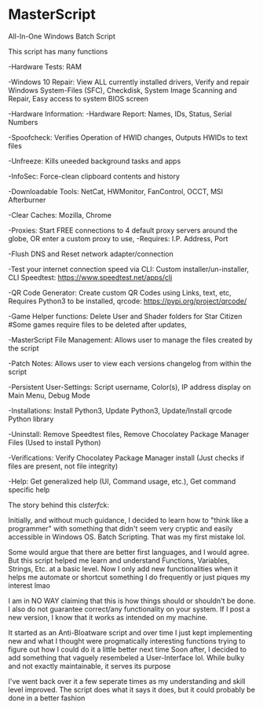 # MasterScript
All-In-One Windows Batch Script

This script has many functions

-Hardware Tests:
  RAM
  
  
-Windows 10 Repair:
  View ALL currently installed drivers,
  Verify and repair Windows System-Files (SFC),
  Checkdisk,
  System Image Scanning and Repair,
  Easy access to system BIOS screen
  
  
-Hardware Information:
  -Hardware Report:
    Names,
    IDs,
    Status,
    Serial Numbers
    
    
-Spoofcheck:
  Verifies Operation of HWID changes,
  Outputs HWIDs to text files
  
  
-Unfreeze:
  Kills uneeded background tasks and apps
  
  
-InfoSec:
  Force-clean clipboard contents and history
  
  
-Downloadable Tools:
  NetCat,
  HWMonitor,
  FanControl,
  OCCT,
  MSI Afterburner
  
  
-Clear Caches:
  Mozilla,
  Chrome
  
  
-Proxies:
  Start FREE connections to 4 default proxy servers around the globe,
  OR enter a custom proxy to use,
    -Requires:
      I.P. Address,
      Port
      
      
-Flush DNS and Reset network adapter/connection


-Test your internet connection speed via CLI:
  Custom installer/un-installer,
  CLI Speedtest: https://www.speedtest.net/apps/cli
  
  
-QR Code Generator:
  Create custom QR Codes using Links, text, etc,
  Requires Python3 to be installed,
  qrcode: https://pypi.org/project/qrcode/
  
  
-Game Helper functions:
  Delete User and Shader folders for Star Citizen
  #Some games require files to be deleted after updates,
  
  
-MasterScript File Management:
  Allows user to manage the files created by the script
  
  
-Patch Notes:
  Allows user to view each versions changelog from within the script
  
  
-Persistent User-Settings:
  Script username,
  Color(s),
  IP address display on Main Menu,
  Debug Mode
  
  
-Installations:
  Install Python3,
  Update Python3,
  Update/Install qrcode Python library
  
  
-Uninstall:
  Remove Speedtest files,
  Remove Chocolatey Package Manager Files (Used to install Python)
  
  
-Verifications:
  Verify Chocolatey Package Manager install (Just checks if files are present, not file integrity)
  
  
-Help:
  Get generalized help (UI, Command usage, etc.),
  Get command specific help








The story behind this cl*sterf*ck:

Initially, and without much guidance, I decided to learn how to "think like a programmer" with something that didn't seem very cryptic and easily accessible in Windows OS.
Batch Scripting.
That was my first mistake lol.

Some would argue that there are better first languages, and I would agree. 
But this script helped me learn and understand Functions, Variables, Strings, Etc. at a basic level.
Now I only add new functionalities when it helps me automate or shortcut something I do frequently or just piques my interest lmao


I am in NO WAY claiming that this is how things should or shouldn't be done. I also do not guarantee correct/any functionality on your system.
If I post a new version, I know that it works as intended on my machine.

 
It started as an Anti-Bloatware script and over time I just kept implementing new and what I thought were progmatically interesting functions trying to figure out how I could do it a little better next time
Soon after, I decided to add something that vaguely resembeled a User-Interface lol. While bulky and not exactly maintainable, it serves its purpose

I've went back over it a few seperate times as my understanding and skill level improved. The script does what it says it does, but it could probably be done in a better fashion
